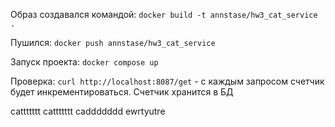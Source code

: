 Образ создавался командой:
```docker build -t annstase/hw3_cat_service .```

Пушился:
```docker push annstase/hw3_cat_service```

Запуск проекта:
```docker compose up```

Проверка:
```curl http://localhost:8087/get``` - с каждым запросом счетчик будет инкрементироваться. Счетчик хранится в БД

cattttttt
cattttttt
caddddddd
ewrtyutre
